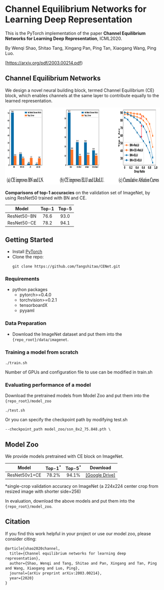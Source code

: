 # Channel Equilibrium Networks for Learning Deep Representation

This is the PyTorch implementation of the paper **Channel Equilibrium Networks for Learning Deep Representation**, ICML2020.

By Wenqi Shao, Shitao Tang, Xingang Pan, Ping Tan, Xiaogang Wang, Ping Luo.

[https://arxiv.org/pdf/2003.00214.pdf)

## Channel Equilibrium Networks
We design a novel neural building block, termed Channel Equilibrium (CE) block, which enables channels at the same layer to contribute equally to the learned representation.
<div align=center><img src="CE.png" width="1080" height="250"></div>

**Comparisons of top-1 accuracies** on the validation set of ImageNet, by using ResNet50 trained with BN and CE.

|Model|Top-1|Top-5|
| :----:  | :--: |:--: |
| ResNet50-BN | 76.6|93.0|
| ResNet50-CE | 78.2|94.1

## Getting Started
* Install [PyTorch](http://pytorch.org/)
* Clone the repo:
  ```
  git clone https://github.com/Tangshitao/CENet.git
  ```

### Requirements
- python packages
  - pytorch>=0.4.0
  - torchvision>=0.2.1
  - tensorboardX
  - pyyaml

### Data Preparation
- Download the ImageNet dataset and put them into the `{repo_root}/data/imagenet`.

### Training a model from scratch
```
./train.sh
```
Number of GPUs and configuration file to use can be modified in train.sh

### Evaluating performance of a model
Download the pretrained models from Model Zoo and put them into the `{repo_root}/model_zoo`
```
./test.sh
```

Or you can specify the checkpoint path by modifying test.sh
```
--checkpoint_path model_zoo/ssn_8x2_75.848.pth \
```

## Model Zoo

We provide models pretrained with CE block on ImageNet. 

| Model | Top-1<sup>*</sup> | Top-5<sup>*</sup> | Download |
| :----:  | :--: | :--:  | :--:  |
|ResNet50v1+CE | 78.2% | 94.1% |[[Google Drive]](https://drive.google.com/file/d/1s4dBFqj8TjSsHo36t0UrG_q5Dab_YmiJ/view?usp=sharing)


*single-crop validation accuracy on ImageNet (a 224x224 center crop from resized image with shorter side=256)

In evaluation, download the above models and put them into the `{repo_root}/model_zoo`.


## Citation
If you find this work helpful in your project or use our model zoo, please consider citing:
```
@article{shao2020channel,
  title={Channel equilibrium networks for learning deep representation},
  author={Shao, Wenqi and Tang, Shitao and Pan, Xingang and Tan, Ping and Wang, Xiaogang and Luo, Ping},
  journal={arXiv preprint arXiv:2003.00214},
  year={2020}
}

```
